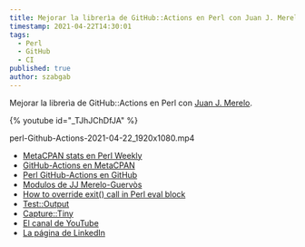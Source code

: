 ```yaml
---
title: Mejorar la librerìa de GitHub::Actions en Perl con Juan J. Merelo
timestamp: 2021-04-22T14:30:01
tags:
  - Perl
  - GitHub
  - CI
published: true
author: szabgab
---
```



Mejorar la librerìa de GitHub::Actions en Perl con [Juan J. Merelo](https://www.linkedin.com/in/juan-j-merelo-0815/).


{% youtube id="_TJhJChDfJA" %}

perl-Github-Actions-2021-04-22_1920x1080.mp4

* [MetaCPAN stats en Perl Weekly](https://perlweekly.com/metacpan.html)
* [GitHub-Actions en MetaCPAN](https://metacpan.org/release/GitHub-Actions)
* [Perl GitHub-Actions en GitHub](https://github.com/JJ/perl-GitHub-Actions)
* [Modulos de JJ Merelo-Guervòs](https://metacpan.org/author/JMERELO)
* [How to override exit() call in Perl eval block](https://stackoverflow.com/questions/25375579/how-to-override-exit-call-in-perl-eval-block)
* [Test::Output](https://metacpan.org/pod/Test::Output)
* [Capture::Tiny](https://metacpan.org/pod/Capture::Tiny)
* [El canal de YouTube](/youtube)
* [La página de LinkedIn](/linkedin)
